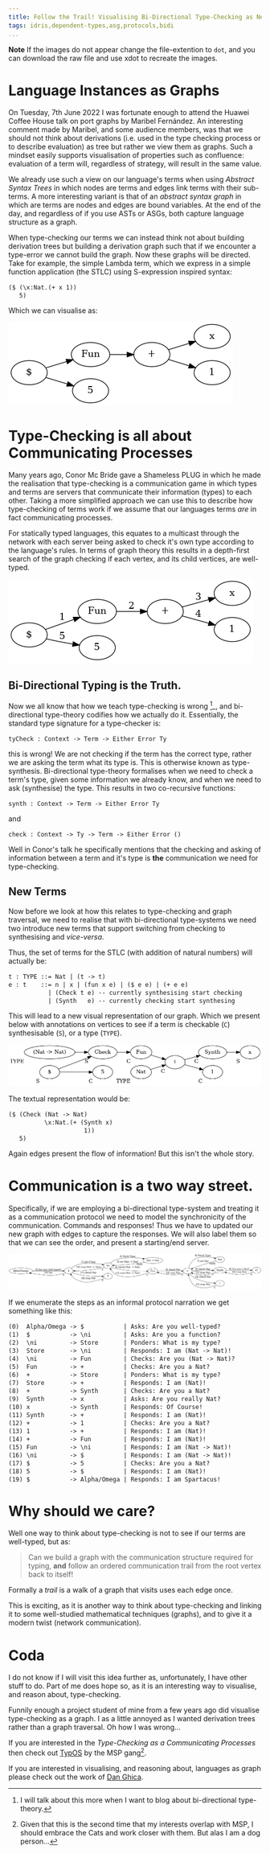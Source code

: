 ```yaml
---
title: Follow the Trail! Visualising Bi-Directional Type-Checking as Network Communication.
tags: idris,dependent-types,asg,protocols,bidi
...
```


**Note** If the images do not appear change the file-extention to `dot`, and you can download the raw file and use xdot to recreate the images.

# Language Instances as Graphs

On Tuesday, 7th June 2022 I was fortunate enough to attend the Huawei Coffee House talk on port graphs by Maribel Fernández.
An interesting comment made by Maribel, and some audience members, was that we should not think about derivations (i.e. used in the type checking process or to describe evaluation) as tree but rather we view them as graphs.
Such a mindset easily supports visualisation of properties such as confluence:
evaluation of a term will, regardless of strategy, will result in the same value.

We already use such a view on our language's terms when using _Abstract Syntax Trees_ in which nodes are terms and edges link terms with their sub-terms.
A more interesting variant is that of an _abstract syntax graph_ in which are terms are nodes and edges are bound variables.
At the end of the day, and regardless of if you use ASTs or ASGs, both capture language structure as a graph.

When type-checking our terms we can instead think not about building derivation trees but building a derivation graph such that if we encounter a type-error we cannot build the graph.
Now these graphs will be directed.
Take for example, the simple Lambda term, which we express in a simple function application (the STLC) using S-expression inspired syntax:

    ($ (\x:Nat.(+ x 1))
       5)

Which we can visualise as:

![[Visualised Abstract Syntax Tree](../images/post/trail/simple.dot)](../images/post/trail/simple.png)

# Type-Checking is all about Communicating Processes

Many years ago, Conor Mc Bride gave a Shameless PLUG in which he made the realisation that type-checking is a communication game in which types and terms are servers that communicate their information (types) to each other.
Taking a more simplified approach we can use this to describe how type-checking of terms work if we assume that our languages terms _are_ in fact communicating processes.

For statically typed languages, this equates to a multicast through the network with each server being asked to check it's own type according to the language's rules.
In terms of graph theory this results in a depth-first search of the graph checking if each vertex, and its child vertices, are well-typed.

![[Visualised Abstract Syntax Tree Walked for Type-Checking](../images/post/trail/simple-walk.dot)](../images/post/trail/simple-walk.png)

## Bi-Directional Typing is the Truth.

Now we all know that how we teach type-checking is wrong [^1]_, and bi-directional type-theory codifies how we actually do it.
Essentially, the standard type signature for a type-checker is:

```
tyCheck : Context -> Term -> Either Error Ty
```

this is wrong!
We are not checking if the term has the correct type, rather we are asking the term what its type is.
This is otherwise known as type-synthesis.
Bi-directional type-theory formalises when we need to check a term's type, given some information we already know, and when we need to ask (synthesise) the type.
This results in two co-recursive functions:

```
synth : Context -> Term -> Either Error Ty
```

and

```
check : Context -> Ty -> Term -> Either Error ()
```

Well in Conor's talk he specifically mentions that the checking and asking of information between a term and it's type is **the** communication we need for type-checking.

## New Terms

Now before we look at how this relates to type-checking and graph traversal, we need to realise that with bi-directional type-systems we need two introduce new terms that support switching from checking to synthesising and _vice-versa_.

Thus, the set of terms for the STLC (with addition of natural numbers) will actually be:


    t : TYPE ::= Nat | (t -> t)
    e : t    ::= n | x | (fun x e) | ($ e e) | (+ e e)
               | (Check t e) -- currently synthesising start checking
               | (Synth   e) -- currently checking start synthesing


This will lead to a new visual representation of our graph.
Which we present below with annotations on vertices to see if a term is checkable (`C`) synthesisable (`S`), or a type (`TYPE`).

![[Visualised Abstract Syntax Tree with Bi-Directional Annotations](../images/post/trail/simple-bidi.dot)](../images/post/trail/simple-bidi.png)

The textual representation would be:

    ($ (Check (Nat -> Nat)
              \x:Nat.(+ (Synth x)
                         1))
       5)


Again edges present the flow of information!
But this isn't the whole story.

# Communication is a two way street.

Specifically, if we are employing a bi-directional type-system and treating it as a communication protocol we need to model the synchronicity of the communication.
Commands and responses!
Thus we have to updated our new graph with edges to capture the responses.
We will also label them so that we can see the order, and present a starting/end server.

![[Visualised Abstract Syntax Tree with Bi-Directional Annotations](../images/post/trail/bidi-walked.dot)](../images/post/trail/bidi-walked.png)

If we enumerate the steps as an informal protocol narration we get something like this:

    (0)  Alpha/Omega -> $           | Asks: Are you well-typed?
    (1)  $           -> \ni         | Asks: Are you a function?
    (2)  \ni         -> Store       | Ponders: What is my type?
    (3)  Store       -> \ni         | Responds: I am (Nat -> Nat)!
    (4)  \ni         -> Fun         | Checks: Are you (Nat -> Nat)?
    (5)  Fun         -> +           | Checks: Are you a Nat?
    (6)  +           -> Store       | Ponders: What is my type?
    (7)  Store       -> +           | Responds: I am (Nat)!
    (8)  +           -> Synth       | Checks: Are you a Nat?
    (9)  Synth       -> x           | Asks: Are you really Nat?
    (10) x           -> Synth       | Responds: Of Course!
    (11) Synth       -> +           | Responds: I am (Nat)!
    (12) +           -> 1           | Checks: Are you a Nat?
    (13) 1           -> +           | Responds: I am (Nat)!
    (14) +           -> Fun         | Responds: I am (Nat)!
    (15) Fun         -> \ni         | Responds: I am (Nat -> Nat)!
    (16) \ni         -> $           | Responds: I am (Nat -> Nat)!
    (17) $           -> 5           | Checks: Are you a Nat?
    (18) 5           -> $           | Responds: I am (Nat)!
    (19) $           -> Alpha/Omega | Responds: I am Spartacus!

# Why should we care?

Well one way to think about type-checking is not to see if our terms are well-typed, but as:

> Can we build a graph with the communication structure required for typing, **and** follow an ordered communication trail from the root vertex back to itself!

Formally a _trail_ is a walk of a graph that visits uses each edge once.

This is exciting, as it is another way to think about type-checking and linking it to some well-studied mathematical techniques (graphs), and to give it a modern twist (network communication).

# Coda

I do not know if I will visit this idea further as, unfortunately, I have other stuff to do.
Part of me does hope so, as it is an interesting way to visualise, and reason about, type-checking.

Funnily enough a project student of mine from a few years ago did visualise type-checking as a graph. I as a little annoyed as I wanted derivation trees rather than a graph traversal.
Oh how I was wrong...

If you are interested in the _Type-Checking as a Communicating Processes_ then check out [TypOS](https://github.com/msp-strath/TypOS) by the MSP gang[^2].

If you are interested in visualising, and reasoning about, languages as graph please check out the work of [Dan Ghica](https://www.cs.bham.ac.uk/~drg/).

[^1]: I will talk about this more when I want to blog about bi-directional type-theory.

[^2]: Given that this is the second time that my interests overlap with MSP, I should embrace the Cats and work closer with them. But alas I am a dog person...
